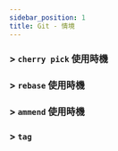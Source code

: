 ```yaml
---
sidebar_position: 1
title: Git - 情境
---
```

### > `cherry pick` 使用時機

### > `rebase` 使用時機

### > `ammend` 使用時機

### > `tag`

## 

